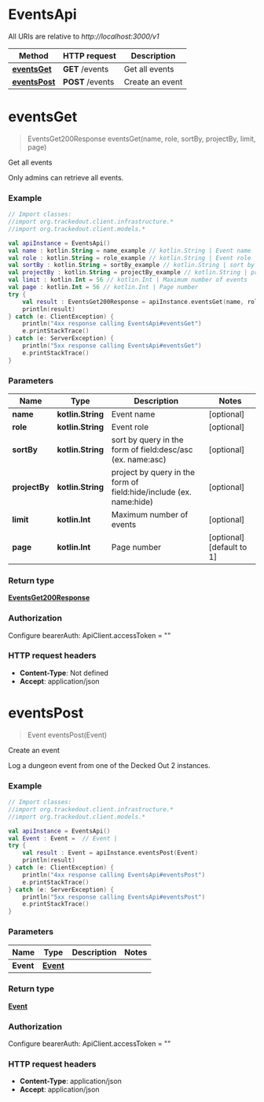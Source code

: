# EventsApi

All URIs are relative to *http://localhost:3000/v1*

Method | HTTP request | Description
------------- | ------------- | -------------
[**eventsGet**](EventsApi.md#eventsGet) | **GET** /events | Get all events
[**eventsPost**](EventsApi.md#eventsPost) | **POST** /events | Create an event


<a id="eventsGet"></a>
# **eventsGet**
> EventsGet200Response eventsGet(name, role, sortBy, projectBy, limit, page)

Get all events

Only admins can retrieve all events.

### Example
```kotlin
// Import classes:
//import org.trackedout.client.infrastructure.*
//import org.trackedout.client.models.*

val apiInstance = EventsApi()
val name : kotlin.String = name_example // kotlin.String | Event name
val role : kotlin.String = role_example // kotlin.String | Event role
val sortBy : kotlin.String = sortBy_example // kotlin.String | sort by query in the form of field:desc/asc (ex. name:asc)
val projectBy : kotlin.String = projectBy_example // kotlin.String | project by query in the form of field:hide/include (ex. name:hide)
val limit : kotlin.Int = 56 // kotlin.Int | Maximum number of events
val page : kotlin.Int = 56 // kotlin.Int | Page number
try {
    val result : EventsGet200Response = apiInstance.eventsGet(name, role, sortBy, projectBy, limit, page)
    println(result)
} catch (e: ClientException) {
    println("4xx response calling EventsApi#eventsGet")
    e.printStackTrace()
} catch (e: ServerException) {
    println("5xx response calling EventsApi#eventsGet")
    e.printStackTrace()
}
```

### Parameters

Name | Type | Description  | Notes
------------- | ------------- | ------------- | -------------
 **name** | **kotlin.String**| Event name | [optional]
 **role** | **kotlin.String**| Event role | [optional]
 **sortBy** | **kotlin.String**| sort by query in the form of field:desc/asc (ex. name:asc) | [optional]
 **projectBy** | **kotlin.String**| project by query in the form of field:hide/include (ex. name:hide) | [optional]
 **limit** | **kotlin.Int**| Maximum number of events | [optional]
 **page** | **kotlin.Int**| Page number | [optional] [default to 1]

### Return type

[**EventsGet200Response**](EventsGet200Response.md)

### Authorization


Configure bearerAuth:
    ApiClient.accessToken = ""

### HTTP request headers

 - **Content-Type**: Not defined
 - **Accept**: application/json

<a id="eventsPost"></a>
# **eventsPost**
> Event eventsPost(Event)

Create an event

Log a dungeon event from one of the Decked Out 2 instances.

### Example
```kotlin
// Import classes:
//import org.trackedout.client.infrastructure.*
//import org.trackedout.client.models.*

val apiInstance = EventsApi()
val Event : Event =  // Event | 
try {
    val result : Event = apiInstance.eventsPost(Event)
    println(result)
} catch (e: ClientException) {
    println("4xx response calling EventsApi#eventsPost")
    e.printStackTrace()
} catch (e: ServerException) {
    println("5xx response calling EventsApi#eventsPost")
    e.printStackTrace()
}
```

### Parameters

Name | Type | Description  | Notes
------------- | ------------- | ------------- | -------------
 **Event** | [**Event**](Event.md)|  |

### Return type

[**Event**](Event.md)

### Authorization


Configure bearerAuth:
    ApiClient.accessToken = ""

### HTTP request headers

 - **Content-Type**: application/json
 - **Accept**: application/json

